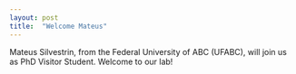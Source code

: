 ```yaml
---
layout: post
title:  "Welcome Mateus"
---
```


Mateus Silvestrin, from the Federal University of ABC (UFABC), will join us as PhD Visitor Student. Welcome to our lab!
